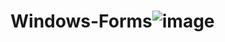 # Windows-Forms![image](https://user-images.githubusercontent.com/112831848/188352985-dad008cd-aa8c-4d3e-84a4-c44a4960fad9.png)
